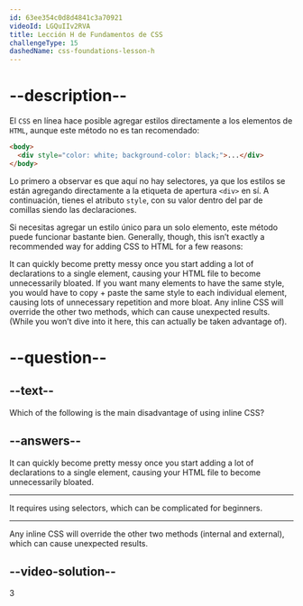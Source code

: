 ```yaml
---
id: 63ee354c0d8d4841c3a70921
videoId: LGQuIIv2RVA
title: Lección H de Fundamentos de CSS
challengeType: 15
dashedName: css-foundations-lesson-h
---
```


# --description--

El `CSS` en línea hace posible agregar estilos directamente a los elementos de `HTML`, aunque este método no es tan recomendado:

```html
<body>
  <div style="color: white; background-color: black;">...</div>
</body>
```

Lo primero a observar es que aquí no hay selectores, ya que los estilos se están agregando directamente a la etiqueta de apertura `<div>` en sí. A continuación, tienes el atributo `style`, con su valor dentro del par de comillas siendo las declaraciones.

Si necesitas agregar un estilo único para un solo elemento, este método puede funcionar bastante bien. Generally, though, this isn’t exactly a recommended way for adding CSS to HTML for a few reasons:

It can quickly become pretty messy once you start adding a lot of declarations to a single element, causing your HTML file to become unnecessarily bloated. If you want many elements to have the same style, you would have to copy + paste the same style to each individual element, causing lots of unnecessary repetition and more bloat. Any inline CSS will override the other two methods, which can cause unexpected results. (While you won’t dive into it here, this can actually be taken advantage of).

# --question--

## --text--

Which of the following is the main disadvantage of using inline CSS?

## --answers--

It can quickly become pretty messy once you start adding a lot of declarations to a single element, causing your HTML file to become unnecessarily bloated.

---

It requires using selectors, which can be complicated for beginners.

---

Any inline CSS will override the other two methods (internal and external), which can cause unexpected results.


## --video-solution--

3
